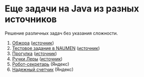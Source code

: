 <h1 class="title">Еще задачи на Java из разных источников</h1>
<p>Решение различных задач без указания сложности.</p>
<ol>
    <li><a href="https://github.com/allicen/Java-10000/tree/master/_other_tasks_/a_glutton" target="_blank">Обжора</a> (<a href="https://timus.online/">источник</a>)</li>
    <li><a href="https://github.com/allicen/Java-10000/tree/master/_other_tasks_/b_test_task_in_naumen" target="_blank">Тестовое задание в NAUMEN</a> (<a href="https://timus.online/">источник</a>)</li>
    <li><a href="https://github.com/allicen/Java-10000/tree/master/_other_tasks_/c_walk" target="_blank">Прогулка</a> (<a href="https://timus.online/">источник</a>)</li>
    <li><a href="https://github.com/allicen/Java-10000/tree/master/_other_tasks_/d_leras_pens" target="_blank">Ручки Леры</a> (<a href="https://timus.online/">источник</a>)</li>
    <li><a href="https://github.com/allicen/Java-10000/tree/master/_other_tasks_/b_robot_secretary" target="_blank">Робот-секретарь</a> (Яндекс)</li>
    <li><a href="https://github.com/allicen/Java-10000/tree/master/_other_tasks_/d_reliable_tag" target="_blank">Надежный счетчик</a> (Яндекс)</li>
</ol>